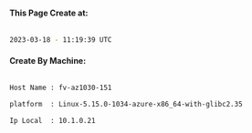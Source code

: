 
   
#### This Page Create at:

```bash

2023-03-18 - 11:19:39 UTC

```

#### Create By Machine:

```bash

Host Name : fv-az1030-151

platform  : Linux-5.15.0-1034-azure-x86_64-with-glibc2.35

Ip Local  : 10.1.0.21

```

